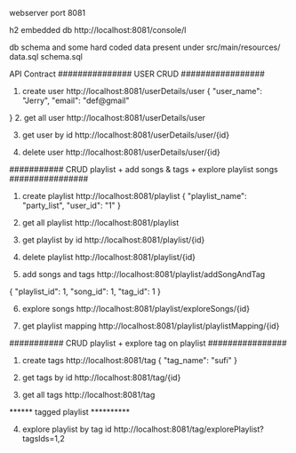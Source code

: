 webserver port 8081

h2 embedded db 
http://localhost:8081/console/l

db schema and some hard coded data present under src/main/resources/
data.sql
schema.sql


API Contract
############### USER CRUD #################
1. create user
http://localhost:8081/userDetails/user
{
  "user_name": "Jerry",
  "email": "def@gmail"

}
2. get all user
http://localhost:8081/userDetails/user


3. get user by id
http://localhost:8081/userDetails/user/{id}

4. delete user
http://localhost:8081/userDetails/user/{id}

########### CRUD playlist + add songs & tags + explore playlist songs ################

1. create playlist
http://localhost:8081/playlist
{
  "playlist_name": "party_list",
  "user_id": "1"
}
2. get all playlist
http://localhost:8081/playlist


3. get playlist by id 
http://localhost:8081/playlist/{id}

4. delete playlist
http://localhost:8081/playlist/{id}

5. add songs and tags
http://localhost:8081/playlist/addSongAndTag

{
  "playlist_id": 1,
  "song_id": 1,
  "tag_id": 1
}

6. explore songs
http://localhost:8081/playlist/exploreSongs/{id}

7. get playlist mapping
http://localhost:8081/playlist/playlistMapping/{id}

########### CRUD playlist + explore tag on playlist  ################

1. create tags
http://localhost:8081/tag
{
  "tag_name": "sufi"
}

2. get tags by id
http://localhost:8081/tag/{id}


3. get all tags
http://localhost:8081/tag


****** tagged playlist **********

4.  explore playlist by tag id
http://localhost:8081/tag/explorePlaylist?tagsIds=1,2

